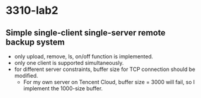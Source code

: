 # 3310-lab2
## Simple single-client single-server remote backup system
* only upload, remove, ls, on/off function is implemented.
* only one client is supported simultaneously.
* for different server constraints, buffer size for TCP connection should be modified.
  * For my own server on Tencent Cloud, buffer size = 3000 will fail, so I implement the 1000-size buffer.
